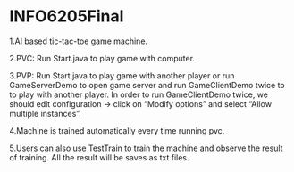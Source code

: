 # INFO6205Final
1.AI based tic-tac-toe game machine.

2.PVC: Run Start.java to play game with computer.

3.PVP: Run Start.java to play game with another player or run GameServerDemo to open game server and run GameClientDemo twice to to play with another player. In order to run GameClientDemo twice, we should edit configuration -> click on “Modify options” and select “Allow multiple instances”.

4.Machine is trained automatically every time running pvc.

5.Users can also use TestTrain to train the machine and observe the result of training. All the result will be saves as txt files.
